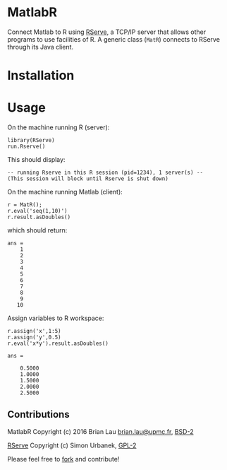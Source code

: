 # MatlabR
Connect Matlab to R using [RServe](https://rforge.net/Rserve/), a TCP/IP server that allows other programs to use facilities of R. A generic class (`MatR`) connects to RServe through its Java client.

# Installation

# Usage
On the machine running R (server):
```
library(RServe)
run.Rserve()
```
This should display:
```
-- running Rserve in this R session (pid=1234), 1 server(s) --
(This session will block until Rserve is shut down)
```
On the machine running Matlab (client):
```
r = MatR();
r.eval('seq(1,10)')
r.result.asDoubles()
```
which should return:
```
ans =
    1
    2
    3
    4
    5
    6
    7
    8
    9
   10
```
Assign variables to R workspace:
```
r.assign('x',1:5)
r.assign('y',0.5)
r.eval('x*y').result.asDoubles()

ans =

    0.5000
    1.0000
    1.5000
    2.0000
    2.5000
```

Contributions
--------------------------------
MatlabR Copyright (c) 2016 Brian Lau [brian.lau@upmc.fr](mailto:brian.lau@upmc.fr), [BSD-2](https://github.com/brian-lau/MatlabR/blob/master/LICENSE.txt)

[RServe](https://rforge.net/Rserve/) Copyright (c) Simon Urbanek, [GPL-2](https://www.gnu.org/licenses/old-licenses/gpl-2.0.en.html)

Please feel free to [fork](https://github.com/brian-lau/MatlabR/fork) and contribute!